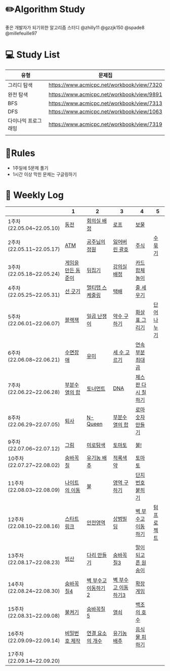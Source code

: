 # ✏️Algorithm Study

좋은 개발자가 되기위한 알고리즘 스터디
@zhilly11 @gzzjk150 @spade8 @millefeuille97


# 💻 Study List
|유형|문제집|
|---|---|
|그리디 탐색|https://www.acmicpc.net/workbook/view/7320||
|완전 탐색|https://www.acmicpc.net/workbook/view/9891||
|BFS|https://www.acmicpc.net/workbook/view/7313||
|DFS|https://www.acmicpc.net/workbook/view/1063||
|다이나믹 프로그래밍|https://www.acmicpc.net/workbook/view/7319||
||||



# 📖Rules
- 1주일에 5문제 풀기
- 1시간 이상 막힌 문제는 구글링하기



# 📅󠁡󠁦󠁬󠁯󠁧󠁿 Weekly Log
|                             | 1                                                  | 2                                                    | 3                                                    | 4                                                  | 5                                              |
|-----------------------------|----------------------------------------------------|------------------------------------------------------|------------------------------------------------------|----------------------------------------------------|------------------------------------------------|
| 1주차<br>(22.05.04~22.05.10)  | [동전](https://www.acmicpc.net/problem/11047)        | [회의실 배정](https://www.acmicpc.net/problem/1931)       | [로프](https://www.acmicpc.net/problem/2217)           | [보물](https://www.acmicpc.net/problem/1026)         |
| 2주차<br>(22.05.11~22.05.17)  | [ATM](https://www.acmicpc.net/problem/11399)       | [공주님의 정원](https://www.acmicpc.net/problem/2457)      | [잃어버린 괄호](https://www.acmicpc.net/problem/1541)      | [주식](https://www.acmicpc.net/problem/11501)        | [수 묶기](https://www.acmicpc.net/problem/1744)   |
| 3주차<br>(22.05.18~22.05.24)  | [게임을 만든 동준이](https://www.acmicpc.net/problem/2847) | [뒤집기](https://www.acmicpc.net/problem/1439)          | [강의실 배정](https://www.acmicpc.net/problem/11000)      | [카드 합체 놀이](https://www.acmicpc.net/problem/15903)  ||
| 4주차<br>(22.05.25~22.05.31)  | [선 긋기](https://www.acmicpc.net/problem/2170)       | [멀티탭 스케줄링](https://www.acmicpc.net/problem/1700)     | [택배](https://www.acmicpc.net/problem/8980)           | [줄 세우기](https://www.acmicpc.net/problem/7570)      ||
| 5주차<br>(22.06.01~22.06.07)  | [블랙잭](https://www.acmicpc.net/problem/2798)        | [일곱 난쟁이](https://www.acmicpc.net/problem/2309)       | [약수 구하기](https://www.acmicpc.net/problem/2501)       | [화살표 그리기](https://www.acmicpc.net/problem/15970)   | [단어 나누기](https://www.acmicpc.net/problem/1251) |
| 6주차<br>(22.06.08~22.06.21)  | [수면장애](https://www.acmicpc.net/problem/12755)      | [유미](https://www.acmicpc.net/problem/17286)          | [세 수 고르기](https://www.acmicpc.net/problem/1503)      | [연속부분최대곱](https://www.acmicpc.net/problem/2670)    ||
| 7주차<br>(22.06.22~22.06.28)  | [부분수열의 합](https://www.acmicpc.net/problem/14225)   | [토너먼트](https://www.acmicpc.net/problem/1057)         | [DNA](https://www.acmicpc.net/problem/1969)          | [체스판 다시 칠하기](https://www.acmicpc.net/problem/1018) | []()    |
| 8주차<br>(22.06.29~22.07.05)  | [퇴사](https://www.acmicpc.net/problem/14501)        | [N-Queen](https://www.acmicpc.net/problem/9663)      | [부분수열의 합](https://www.acmicpc.net/problem/1182)      | [로마 숫자 만들기](https://www.acmicpc.net/problem/16922) | []()  |
| 9주차<br>(22.07.06~22.07.12)  | [그림](https://www.acmicpc.net/problem/1926)         | [미로탐색](https://www.acmicpc.net/problem/2178)         | [토마토](https://www.acmicpc.net/problem/7576)          | [불!](https://www.acmicpc.net/problem/4179)         | []()    |
| 10주차<br>(22.07.27~22.08.02) | [숨바꼭질](https://www.acmicpc.net/problem/1697)       | [유기농 배추](https://www.acmicpc.net/problem/1012)       | [적록색약](https://www.acmicpc.net/problem/10026)        | [토마토](https://www.acmicpc.net/problem/7569)        | []()     |
| 11주차<br>(22.08.03~22.08.09) | [나이트의 이동](https://www.acmicpc.net/problem/7562)    | [불](https://www.acmicpc.net/problem/5427)            | [영역 구하기](https://www.acmicpc.net/problem/2583)       | [단지번호붙히기](https://www.acmicpc.net/problem/2667)    | []()    |
| 12주차<br>(22.08.10~22.08.16) | [스타트링크](https://www.acmicpc.net/problem/5014)      | [안전영역](https://www.acmicpc.net/problem/2468)         | [상범빌딩](https://www.acmicpc.net/problem/6593)         | [벽 부수고 이동하기](https://www.acmicpc.net/problem/2206) | [텀 프로젝트](https://www.acmicpc.net/problem/9466)   |
| 13주차<br>(22.08.17~22.08.23) | [빙산](https://www.acmicpc.net/problem/2573)         | [다리 만들기](https://www.acmicpc.net/problem/2146)       | [숨바꼭질3](https://www.acmicpc.net/problem/13549)       | [말이 되고픈 원숭이](https://www.acmicpc.net/problem/1600) | []()      |
| 14주차<br>(22.08.24~22.08.30) | [숨바꼭질4](https://www.acmicpc.net/problem/13913)     | [벽 부수고 이동하기2](https://www.acmicpc.net/problem/14442) | [벽 부수고 이동하기3](https://www.acmicpc.net/problem/16933) | [확장 게임](https://www.acmicpc.net/problem/16920)     | []()      |
| 15주차<br>(22.08.31~22.09.08) | [불켜기](https://www.acmicpc.net/problem/11967)       | [숨바꼭질5](https://www.acmicpc.net/problem/17071)       | [열쇠](https://www.acmicpc.net/problem/9328)           | [백조의 호수](https://www.acmicpc.net/problem/3197)     | []()     |
| 16주차<br>(22.09.09~22.09.14) | [비밀번호 제작](https://www.acmicpc.net/problem/20304)   | [연결 요소의 개수](https://www.acmicpc.net/problem/11724)   | [유기농 배추](https://www.acmicpc.net/problem/1012)       | [음식물 피하기](https://www.acmicpc.net/problem/1743)    | []()     |
| 17주차<br>(22.09.14~22.09.20) |||